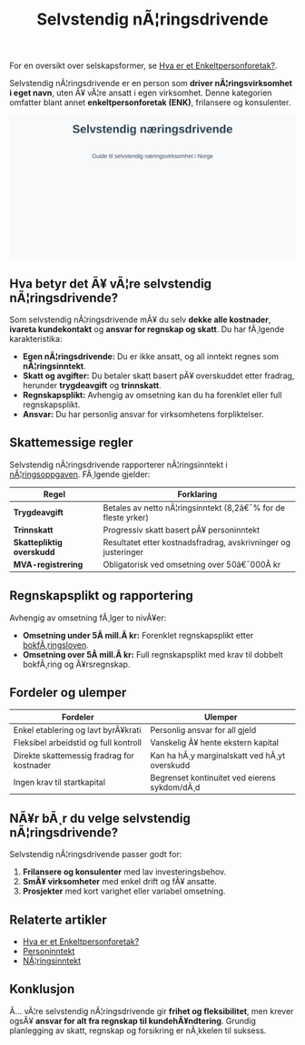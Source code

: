 ﻿---
title: "Selvstendig nÃ¦ringsdrivende"
meta_title: "Selvstendig nÃ¦ringsdrivende"
meta_description: 'For en oversikt over selskapsformer, se [Hva er et Enkeltpersonforetak?](/blogs/regnskap/hva-er-enkeltpersonforetak "Hva er et Enkeltpersonforetak? Komplett Gui...'
slug: selvstendig-naeringsdrivende
type: blog
layout: pages/single
---

For en oversikt over selskapsformer, se [Hva er et Enkeltpersonforetak?](/blogs/regnskap/hva-er-enkeltpersonforetak "Hva er et Enkeltpersonforetak? Komplett Guide til Selskapsformen").

Selvstendig nÃ¦ringsdrivende er en person som **driver nÃ¦ringsvirksomhet i eget navn**, uten Ã¥ vÃ¦re ansatt i egen virksomhet. Denne kategorien omfatter blant annet **enkeltpersonforetak (ENK)**, frilansere og konsulenter.

![Illustrasjon som viser teksten Selvstendig nÃ¦ringsdrivende](selvstendig-naeringsdrivende-image.svg)

## Hva betyr det Ã¥ vÃ¦re selvstendig nÃ¦ringsdrivende?

Som selvstendig nÃ¦ringsdrivende mÃ¥ du selv **dekke alle kostnader**, **ivareta kundekontakt** og **ansvar for regnskap og skatt**. Du har fÃ¸lgende karakteristika:

* **Egen nÃ¦ringsdrivende:** Du er ikke ansatt, og all inntekt regnes som **nÃ¦ringsinntekt**.
* **Skatt og avgifter:** Du betaler skatt basert pÃ¥ overskuddet etter fradrag, herunder **trygdeavgift** og **trinnskatt**.
* **Regnskapsplikt:** Avhengig av omsetning kan du ha forenklet eller full regnskapsplikt.
* **Ansvar:** Du har personlig ansvar for virksomhetens forpliktelser.

## Skattemessige regler

Selvstendig nÃ¦ringsdrivende rapporterer nÃ¦ringsinntekt i [nÃ¦ringsoppgaven](/blogs/regnskap/hva-er-naeringsoppgave "Hva er NÃ¦ringsoppgave? Komplett Guide til NÃ¦ringsoppgaven i Norge"). FÃ¸lgende gjelder:

| Regel                          | Forklaring                                                             |
|--------------------------------|-------------------------------------------------------------------------|
| **Trygdeavgift**               | Betales av netto nÃ¦ringsinntekt (8,2â€¯% for de fleste yrker)             |
| **Trinnskatt**                 | Progressiv skatt basert pÃ¥ personinntekt                              |
| **Skattepliktig overskudd**    | Resultatet etter kostnadsfradrag, avskrivninger og justeringer         |
| **MVA-registrering**           | Obligatorisk ved omsetning over 50â€¯000Â kr                             |

## Regnskapsplikt og rapportering

Avhengig av omsetning fÃ¸lger to nivÃ¥er:

* **Omsetning under 5Â mill.Â kr:** Forenklet regnskapsplikt etter [bokfÃ¸ringsloven](/blogs/regnskap/hva-er-bokforingsloven "Hva er BokfÃ¸ringsloven? Komplett Guide til Norsk BokfÃ¸ringslovgivning").
* **Omsetning over 5Â mill.Â kr:** Full regnskapsplikt med krav til dobbelt bokfÃ¸ring og Ã¥rsregnskap.

## Fordeler og ulemper

| Fordeler                                      | Ulemper                                      |
|-----------------------------------------------|----------------------------------------------|
| Enkel etablering og lavt byrÃ¥krati            | Personlig ansvar for all gjeld               |
| Fleksibel arbeidstid og full kontroll         | Vanskelig Ã¥ hente ekstern kapital            |
| Direkte skattemessig fradrag for kostnader    | Kan ha hÃ¸y marginalskatt ved hÃ¸yt overskudd  |
| Ingen krav til startkapital                   | Begrenset kontinuitet ved eierens sykdom/dÃ¸d |

## NÃ¥r bÃ¸r du velge selvstendig nÃ¦ringsdrivende?

Selvstendig nÃ¦ringsdrivende passer godt for:

1. **Frilansere og konsulenter** med lav investeringsbehov.
2. **SmÃ¥ virksomheter** med enkel drift og fÃ¥ ansatte.
3. **Prosjekter** med kort varighet eller variabel omsetning.

## Relaterte artikler

* [Hva er et Enkeltpersonforetak?](/blogs/regnskap/hva-er-enkeltpersonforetak "Hva er et Enkeltpersonforetak? Komplett Guide til Selskapsformen")
* [Personinntekt](/blogs/regnskap/personinntekt "Personinntekt “ Komplett guide til personinntekt i norsk regnskap")
* [NÃ¦ringsinntekt](/blogs/regnskap/naeringsinntekt "NÃ¦ringsinntekt “ Komplett guide til nÃ¦ringsinntekt i norsk regnskap")

## Konklusjon

Ã… vÃ¦re selvstendig nÃ¦ringsdrivende gir **frihet og fleksibilitet**, men krever ogsÃ¥ **ansvar for alt fra regnskap til kundehÃ¥ndtering**. Grundig planlegging av skatt, regnskap og forsikring er nÃ¸kkelen til suksess.



